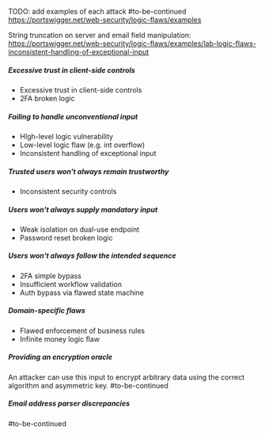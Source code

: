 TODO: add examples of each attack
#to-be-continued 
https://portswigger.net/web-security/logic-flaws/examples

String truncation on server and email field manipulation:
https://portswigger.net/web-security/logic-flaws/examples/lab-logic-flaws-inconsistent-handling-of-exceptional-input
##### Excessive trust in client-side controls
* Excessive trust in client-side controls
* 2FA broken logic
##### Failing to handle unconventional input
* HIgh-level logic vulnerability
* Low-level logic flaw (e.g. int overflow)
* Inconsistent handling of exceptional input
##### Trusted users won't always remain trustworthy
* Inconsistent security controls
##### Users won't always supply mandatory input
* Weak isolation on dual-use endpoint
* Password reset broken logic
##### Users won't always follow the intended sequence
* 2FA simple bypass
* Insufficient workflow validation
* Auth bypass via flawed state machine
##### Domain-specific flaws
* Flawed enforcement of business rules
* Infinite money logic flaw
##### Providing an encryption oracle
An attacker can use this input to encrypt arbitrary data using the correct algorithm and asymmetric key.
#to-be-continued 
##### Email address parser discrepancies
#to-be-continued 